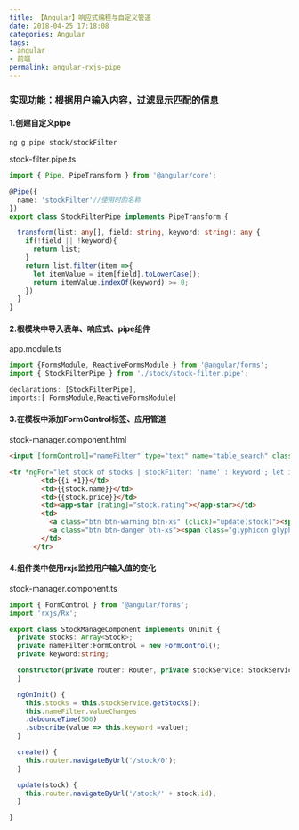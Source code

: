 ```yaml
---
title: 【Angular】响应式编程与自定义管道
date: 2018-04-25 17:18:08
categories: Angular
tags:
- angular
- 前端
permalink: angular-rxjs-pipe
---
```

### 实现功能：根据用户输入内容，过滤显示匹配的信息

#### 1.创建自定义pipe
`ng g pipe stock/stockFilter`
<!--more-->
stock-filter.pipe.ts
```typescript
import { Pipe, PipeTransform } from '@angular/core';

@Pipe({
  name: 'stockFilter'//使用时的名称
})
export class StockFilterPipe implements PipeTransform {

  transform(list: any[], field: string, keyword: string): any {
    if(!field || !keyword){
      return list;
    }
    return list.filter(item =>{
      let itemValue = item[field].toLowerCase();
      return itemValue.indexOf(keyword) >= 0;
    })
  }
}
```

#### 2.根模块中导入表单、响应式、pipe组件
app.module.ts
```typescript
import {FormsModule, ReactiveFormsModule } from '@angular/forms';
import { StockFilterPipe } from './stock/stock-filter.pipe';

declarations: [StockFilterPipe],
imports:[ FormsModule,ReactiveFormsModule]
```

#### 3.在模板中添加FormControl标签、应用管道
stock-manager.component.html

```html
<input [formControl]="nameFilter" type="text" name="table_search" class="form-control pull-right" placeholder="股票名称">

<tr *ngFor="let stock of stocks | stockFilter: 'name' : keyword ; let i = index">
        <td>{{i +1}}</td>
        <td>{{stock.name}}</td>
        <td>{{stock.price}}</td>
        <td><app-star [rating]="stock.rating"></app-star></td>
        <td>
          <a class="btn btn-warning btn-xs" (click)="update(stock)"><span class="glyphicon glyphicon-pencil"></span>修改</a>
          <a class="btn btn-danger btn-xs"><span class="glyphicon glyphicon-remove"></span>删除</a>
        </td>
      </tr>
```

#### 4.组件类中使用rxjs监控用户输入值的变化
stock-manager.component.ts
```typescript
import { FormControl } from '@angular/forms';
import 'rxjs/Rx';

export class StockManageComponent implements OnInit {
  private stocks: Array<Stock>;
  private nameFilter:FormControl = new FormControl();
  private keyword:string;

  constructor(private router: Router, private stockService: StockService) {
  }

  ngOnInit() {
    this.stocks = this.stockService.getStocks();
    this.nameFilter.valueChanges
    .debounceTime(500)
    .subscribe(value => this.keyword =value);
  }

  create() {
    this.router.navigateByUrl('/stock/0');
  }

  update(stock) {
    this.router.navigateByUrl('/stock/' + stock.id);
  }

}
```